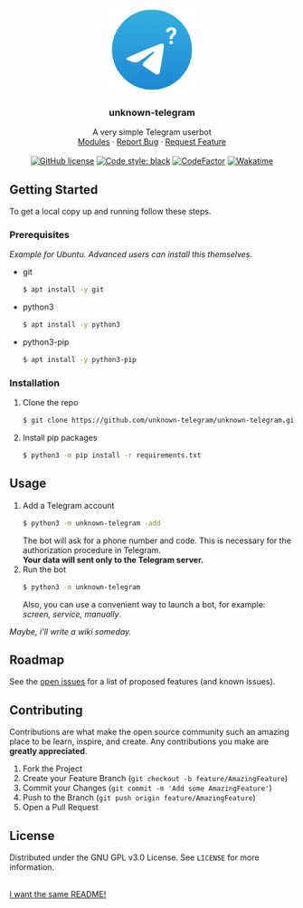 <p align="center">
  <a href="https://github.com/unknown-telegram/unknown-telegram">
    <img src="logo.png" alt="Logo" width="150" height="150">
  </a>

  <h3 align="center">unknown-telegram</h3>

  <p align="center">
    A very simple Telegram userbot
    <br />
    <a href="https://github.com/unknown-telegram/modules">Modules</a>
    ·
    <a href="https://github.com/unknown-telegram/unknown-telegram/issues">Report Bug</a>
    ·
    <a href="https://github.com/unknown-telegram/unknown-telegram/issues">Request Feature</a>
    <br />
    <br />
    <a href="https://github.com/unknown-telegram/unknown-telegram/blob/main/LICENSE"><img src="https://img.shields.io/github/license/unknown-telegram/unknown-telegram" alt="GitHub license"></a>
    <a href="https://github.com/psf/black"><img src="https://img.shields.io/badge/code%20style-black-000000.svg" alt="Code style: black"></img></a>
    <a href="https://www.codefactor.io/repository/github/unknown-telegram/unknown-telegram/overview/main"><img src="https://www.codefactor.io/repository/github/unknown-telegram/unknown-telegram/badge/main" alt="CodeFactor" /></a>
    <a href="https://wakatime.com/badge/github/unknown-telegram/unknown-telegram"><img src="https://wakatime.com/badge/github/unknown-telegram/unknown-telegram.svg" alt="Wakatime"></img></a>
  </p>
</p>

## Getting Started

To get a local copy up and running follow these steps.

### Prerequisites

_Example for Ubuntu. Advanced users can install this themselves._
* git
  ```sh
  $ apt install -y git
  ```

* python3
  ```sh
  $ apt install -y python3
  ```

* python3-pip
  ```sh
  $ apt install -y python3-pip
  ```

### Installation

1. Clone the repo
   ```sh
   $ git clone https://github.com/unknown-telegram/unknown-telegram.git
   ```
2. Install pip packages
   ```sh
   $ python3 -m pip install -r requirements.txt
   ```

## Usage

1. Add a Telegram account
    ```sh
    $ python3 -m unknown-telegram -add
    ```
    The bot will ask for a phone number and code. This is necessary for the authorization procedure in Telegram.<br/>
    **Your data will sent only to the Telegram server.**
2. Run the bot
    ```sh
    $ python3 -m unknown-telegram
    ```
    Also, you can use a convenient way to launch a bot, for example: _screen, service, manually_.

_Maybe, i'll write a wiki someday._

## Roadmap

See the [open issues](https://github.com/unknown-telegram/unknown-telegram/issues) for a list of proposed features (and known issues).

## Contributing

Contributions are what make the open source community such an amazing place to be learn, inspire, and create. Any contributions you make are **greatly appreciated**.

1. Fork the Project
2. Create your Feature Branch (`git checkout -b feature/AmazingFeature`)
3. Commit your Changes (`git commit -m 'Add some AmazingFeature'`)
4. Push to the Branch (`git push origin feature/AmazingFeature`)
5. Open a Pull Request

## License

Distributed under the GNU GPL v3.0 License. See `LICENSE` for more information.

<br />
<a href="https://github.com/othneildrew/Best-README-Template">I want the same README!</a>
